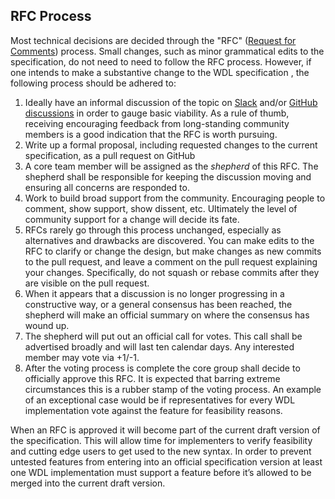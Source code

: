 RFC Process
-----------

Most technical decisions are decided through the "RFC" ([Request for Comments](https://en.wikipedia.org/wiki/Request_for_Comments)) process. Small changes, such as minor grammatical edits to the specification, do not need to need to follow the RFC process. However, if one intends to make a substantive change to the WDL specification , the following process should be adhered to:

 1. Ideally have an informal discussion of the topic on [Slack](https://join.slack.com/t/openwdl/shared_invite/zt-ctmj4mhf-cFBNxIiZYs6SY9HgM9UAVw) and/or [GitHub discussions](https://github.com/openwdl/wdl/discussions) in order to gauge basic viability. As a rule of thumb, receiving encouraging feedback from long-standing community members is a good indication that the RFC is worth pursuing.
 2. Write up a formal proposal, including requested changes to the current specification, as a pull request on GitHub
 3. A core team member will be assigned as the *shepherd* of this RFC. The shepherd shall be responsible for keeping the discussion moving and ensuring all concerns are responded to.
 4. Work to build broad support from the community. Encouraging people to comment, show support, show dissent, etc. Ultimately the level of community support for a change will decide its fate. 
 5. RFCs rarely go through this process unchanged, especially as alternatives and drawbacks are discovered. You can make edits to the RFC to clarify or change the design, but make changes as new commits to the pull request, and leave a comment on the pull request explaining your changes. Specifically, do not squash or rebase commits after they are visible on the pull request.
 6. When it appears that a discussion is no longer progressing in a constructive way, or a general consensus has been reached, the shepherd will make an official summary on where the consensus has wound up.
 7. The shepherd will put out an official call for votes. This call shall be advertised broadly and will last ten calendar days. Any interested member may vote via +1/-1.
 8. After the voting process is complete the core group shall decide to officially approve this RFC. It is expected that barring extreme circumstances this is a rubber stamp of the voting process. An example of an exceptional case would be if representatives for every WDL implementation vote against the feature for feasibility reasons.

When an RFC is approved it will become part of the current draft version of the specification. This will allow time for implementers to verify feasibility and cutting edge users  to get used to the new syntax. In order to prevent untested features from entering into an official specification version at least one WDL implementation must support a feature before it’s allowed to be merged into the current draft version.
